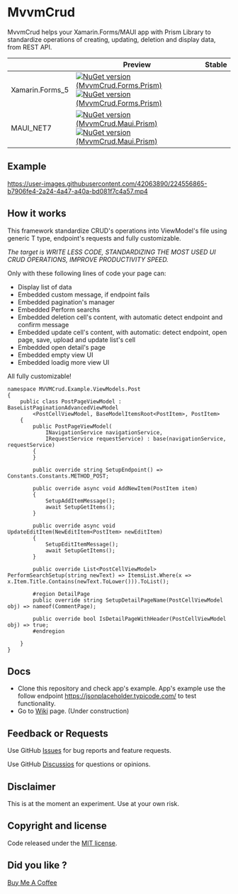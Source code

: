 # MvvmCrud
MvvmCrud helps your Xamarin.Forms/MAUI app with Prism Library to standardize operations of creating, updating, deletion and display data, from REST API.

|                 | Preview                                                                                                                                                                                                                                                                                                                                                | Stable |
|-----------------|--------------------------------------------------------------------------------------------------------------------------------------------------------------------------------------------------------------------------------------------------------------------------------------------------------------------------------------------------------|--------|
| Xamarin.Forms_5 | [![NuGet version (MvvmCrud.Forms.Prism)](https://img.shields.io/nuget/v/MvvmCrud.Forms.Prism.svg?style=flat-square)](https://www.nuget.org/packages/MvvmCrud.Forms.Prism/) [![NuGet version (MvvmCrud.Forms.Prism)](https://img.shields.io/nuget/dt/MvvmCrud.Forms.Prism.svg?style=flat-square)](https://www.nuget.org/packages/MvvmCrud.Forms.Prism/) |        |
| MAUI_NET7       | [![NuGet version (MvvmCrud.Maui.Prism)](https://img.shields.io/nuget/v/MvvmCrud.Maui.Prism.svg?style=flat-square)](https://www.nuget.org/packages/MvvmCrud.Maui.Prism/) [![NuGet version (MvvmCrud.Maui.Prism)](https://img.shields.io/nuget/dt/MvvmCrud.Maui.Prism.svg?style=flat-square)](https://www.nuget.org/packages/MvvmCrud.Maui.Prism/)       |        |

## Example


https://user-images.githubusercontent.com/42063890/224556865-b7906fe4-2a24-4a47-a40a-bd081f7c4a57.mp4




## How it works

This framework standardize CRUD's operations into ViewModel's file using generic T type, endpoint's requests and fully customizable.

*The target is WRITE LESS CODE, STANDARDIZING THE MOST USED UI CRUD OPERATIONS, IMPROVE PRODUCTIVITY SPEED.*

Only with these following lines of code your page can:
- Display list of data
- Embedded custom message, if endpoint fails
- Embedded pagination's manager
- Embedded Perform searchs
- Embedded deletion cell's content, with automatic detect endpoint and confirm message
- Embedded update cell's content, with automatic: detect endpoint, open page, save, upload and update list's cell
- Embedded open detail's page
- Embedded empty view UI
- Embedded loadig more view UI

All fully customizable!

```
namespace MVVMCrud.Example.ViewModels.Post
{
    public class PostPageViewModel : BaseListPaginationAdvancedViewModel
        <PostCellViewModel, BaseModelItemsRoot<PostItem>, PostItem>
    {
        public PostPageViewModel(
            INavigationService navigationService,
            IRequestService requestService) : base(navigationService, requestService)
        {
        }

        public override string SetupEndpoint() => Constants.Constants.METHOD_POST;

        public override async void AddNewItem(PostItem item)
        {
            SetupAddItemMessage();
            await SetupGetItems();
        }

        public override async void UpdateEditItem(NewEditItem<PostItem> newEditItem)
        {
            SetupEditItemMessage();
            await SetupGetItems();
        }

        public override List<PostCellViewModel> PerformSearchSetup(string newText) => ItemsList.Where(x => x.Item.Title.Contains(newText.ToLower())).ToList();

        #region DetailPage
        public override string SetupDetailPageName(PostCellViewModel obj) => nameof(CommentPage);

        public override bool IsDetailPageWithHeader(PostCellViewModel obj) => true;
        #endregion

    }
}
```


## Docs

- Clone this repository and check app's example. App's example use the follow endpoint https://jsonplaceholder.typicode.com/ to test functionality.
- Go to [Wiki](https://github.com/giuseppenovielli/MvvmCrud/wiki) page. (Under construction)

## Feedback or Requests
Use GitHub [Issues](https://github.com/giuseppenovielli/MvvmCrud/issues) for bug reports and feature requests.

Use GitHub [Discussios](https://github.com/giuseppenovielli/MvvmCrud/discussions) for questions or opinions.


## Disclaimer

This is at the moment an experiment. Use at your own risk.

## Copyright and license
Code released under the [MIT license](https://opensource.org/licenses/MIT).

## Did you like ?
[Buy Me A Coffee](https://www.buymeacoffee.com/giuseppeDev)

